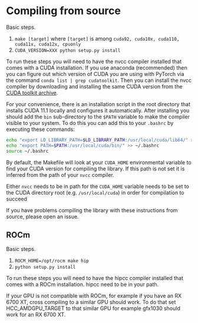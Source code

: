 # Compiling from source

Basic steps.
1. `make [target]` where `[target]` is among `cuda92, cuda10x, cuda110, cuda11x, cuda12x, cpuonly`
2. `CUDA_VERSION=XXX python setup.py install`

To run these steps you will need to have the nvcc compiler installed that comes with a CUDA installation. If you use anaconda (recommended) then you can figure out which version of CUDA you are using with PyTorch via the command `conda list | grep cudatoolkit`. Then you can install the nvcc compiler by downloading and installing the same CUDA version from the [CUDA toolkit archive](https://developer.nvidia.com/cuda-toolkit-archive).

For your convenience, there is an installation script in the root directory that installs CUDA 11.1 locally and configures it automatically. After installing you should add the `bin` sub-directory to the `$PATH` variable to make the compiler visible to your system. To do this you can add this to your `.bashrc` by executing these commands:
```bash
echo "export LD_LIBRARY_PATH=$LD_LIBRARY_PATH:/usr/local/cuda/lib64/" >> ~/.bashrc
echo "export PATH=$PATH:/usr/local/cuda/bin/" >> ~/.bashrc
source ~/.bashrc
```

By default, the Makefile will look at your `CUDA_HOME` environmental variable to find your CUDA version for compiling the library. If this path is not set it is inferred from the path of your `nvcc` compiler.

Either `nvcc` needs to be in path for the `CUDA_HOME` variable needs to be set to the CUDA directory root (e.g. `/usr/local/cuda`) in order for compilation to succeed

If you have problems compiling the library with these instructions from source, please open an issue.

## ROCm
Basic steps.
1. `ROCM_HOME=/opt/rocm make hip`
2. `python setup.py install`

To run these steps you will need to have the hipcc compiler installed that comes with a ROCm installation. hipcc need to be in your path.

If your GPU is not compatible with ROCm, for example if you have an RX 6700 XT, cross compiling to a similar GPU should work.
To do that set HCC_AMDGPU_TARGET to that similar GPU for example gfx1030 should work for an RX 6700 XT.

